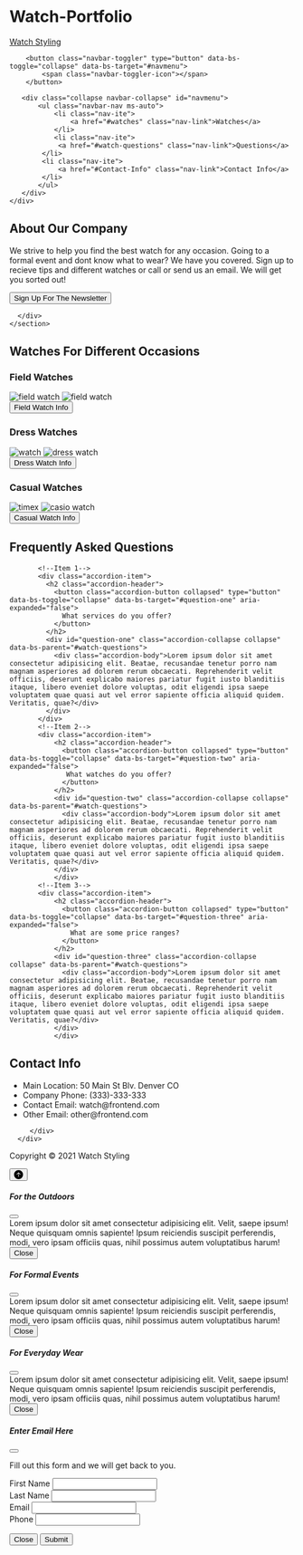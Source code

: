 # Watch-Portfolio
<!--This was my first project I made with BootStrap 5 with added CSS and JS-->
<!DOCTYPE html>
<html lang="en">
<head>
    <meta charset="UTF-8">
    <title>Portfolio Project</title>
    <link href="https://cdn.jsdelivr.net/npm/bootstrap@5.1.3/dist/css/bootstrap.min.css" rel="stylesheet" integrity="sha384-1BmE4kWBq78iYhFldvKuhfTAU6auU8tT94WrHftjDbrCEXSU1oBoqyl2QvZ6jIW3" crossorigin="anonymous">
    <link rel= "stylesheet" href="css/project.css">
</head>
<body>
  <!--Heading and Navbar-->
  <nav class="navbar navbar-expand-lg navbar-dark py-3 fixed-top">
    <div class="container">
        <a href="#" class="navbar-brand text-dark">Watch Styling</a>
        
        <button class="navbar-toggler" type="button" data-bs-toggle="collapse" data-bs-target="#navmenu">
            <span class="navbar-toggler-icon"></span>
        </button>

       <div class="collapse navbar-collapse" id="navmenu">
           <ul class="navbar-nav ms-auto">
               <li class="nav-ite">
                   <a href="#watches" class="nav-link">Watches</a>
               </li>
               <li class="nav-ite">
                <a href="#watch-questions" class="nav-link">Questions</a>
            </li>
            <li class="nav-ite">
                <a href="#Contact-Info" class="nav-link">Contact Info</a>
            </li>
           </ul>
       </div>
    </div>
    
</nav>
<!--About Page/SignUp-->
<section class="p-5 text-sm-start text-center">
    <div class=" d-sm-flex p-5">
       <div>
         <h1>About <span class="text-warning">Our</span> Company</h1>
        <p class="lead my-5">
          We strive to help you find the best watch for any occasion. Going to a formal event and dont know what to wear? We have you covered. Sign up to recieve tips and different watches or call or send us an email. We will get you sorted out!
        </p>
        <button class=" btn-md p-3" data-bs-toggle="modal" data-bs-target="#enroll">Sign Up For The Newsletter</button>
      </div>
      <div class="container p-4">
      <div class= "clock">
          <div class= "hour">
            <div class="hr" id="hr"></div>
          </div>
          <div class="min">
          <div class="mn" id="mn"></div>
        </div>
        <div class="sec">
          <div class="sc" id="sc"></div>
        </div>
        </div>
        </div>
      
      
      </div>
    </section>
<!--Watches-->
<section id="watches" class="text-center bg-dark p-5">
   <div class="container">
     <div class="text-success text-center p-5">
       <h2>Watches For Different Occasions</h2>
     </div>
     <div class=" field row">
      <div class="col-md-10 g-4 p-5">
        <h3 class="text-success p-5">Field Watches</h3>
     <img class= "img-fluid"     src="images/marathon.jpeg" alt="field watch">
     <img class="img-fluid" src="images/field-watch.jpeg" alt="field watch">
       </div>
      </div>
     <div class="button d-grid col-4 p-3 mx-auto">
      <button type="button" class=" p-3 btn-sm text-center" data-bs-toggle="modal" data-bs-target="#watches1">Field Watch Info</button>
     </div>
     <!--Dress Watches-->
     <div class="dress row">
       <div class="col-md-10 g-4 p-5">
        <h3 class="text-success p-5">Dress Watches</h3>
     <img class= "img-fluid"     src="images/rolex.jpeg" alt="watch">
     <img class="img-fluid" src="images/cartier.jpeg" alt="dress watch">
       </div>
     </div>
     <div class="mx-auto d-grid col-4 p-3">
      <button type="button" class=" p-3 btn-sm text-center" data-bs-toggle="modal" data-bs-target="#dresswatches">Dress Watch Info</button>
     </div>
     <!--Casual Watches-->
     <div class=" casual row">
       <div class="col-md-10 g-4 p-5">
        <h3 class="text-success p-5 ">Casual Watches</h3>
     <img class= "img-fluid"     src="images/timex.jpeg" alt="timex">
     <img class="img-fluid" src="images/godtier.jpeg" alt="casio watch">
     </div>
     </div>
     <div class="mx-auto d-grid col-4 p-3">
      <button type="button" class=" p-3 btn-sm text-center" data-bs-toggle="modal" data-bs-target="#casualwatches">Casual Watch Info</button>
     </div>
   </div>
</section>
<!--Questions-->
<section  id="watch-questions" class="p-5">
  <div class="container">
      <h2 class="text-center mb-4">Frequently Asked Questions</h2>
      <div class="accordian"></div>
       <div class="accordion accordion-flush">
         
           <!--Item 1-->
           <div class="accordion-item">
             <h2 class="accordion-header">
               <button class="accordion-button collapsed" type="button" data-bs-toggle="collapse" data-bs-target="#question-one" aria-expanded="false">
                 What services do you offer?
               </button>
             </h2>
             <div id="question-one" class="accordion-collapse collapse" data-bs-parent="#watch-questions">
               <div class="accordion-body">Lorem ipsum dolor sit amet consectetur adipisicing elit. Beatae, recusandae tenetur porro nam magnam asperiores ad dolorem rerum obcaecati. Reprehenderit velit officiis, deserunt explicabo maiores pariatur fugit iusto blanditiis itaque, libero eveniet dolore voluptas, odit eligendi ipsa saepe voluptatem quae quasi aut vel error sapiente officia aliquid quidem. Veritatis, quae?</div>
             </div>
           </div>
           <!--Item 2-->
           <div class="accordion-item">
               <h2 class="accordion-header">
                 <button class="accordion-button collapsed" type="button" data-bs-toggle="collapse" data-bs-target="#question-two" aria-expanded="false">
                  What watches do you offer?
                 </button>
               </h2>
               <div id="question-two" class="accordion-collapse collapse" data-bs-parent="#watch-questions">
                 <div class="accordion-body">Lorem ipsum dolor sit amet consectetur adipisicing elit. Beatae, recusandae tenetur porro nam magnam asperiores ad dolorem rerum obcaecati. Reprehenderit velit officiis, deserunt explicabo maiores pariatur fugit iusto blanditiis itaque, libero eveniet dolore voluptas, odit eligendi ipsa saepe voluptatem quae quasi aut vel error sapiente officia aliquid quidem. Veritatis, quae?</div>
               </div>
               </div>
           <!--Item 3-->
           <div class="accordion-item">
               <h2 class="accordion-header">
                 <button class="accordion-button collapsed" type="button" data-bs-toggle="collapse" data-bs-target="#question-three" aria-expanded="false">
                   What are some price ranges?
                 </button>
               </h2>
               <div id="question-three" class="accordion-collapse collapse" data-bs-parent="#watch-questions">
                 <div class="accordion-body">Lorem ipsum dolor sit amet consectetur adipisicing elit. Beatae, recusandae tenetur porro nam magnam asperiores ad dolorem rerum obcaecati. Reprehenderit velit officiis, deserunt explicabo maiores pariatur fugit iusto blanditiis itaque, libero eveniet dolore voluptas, odit eligendi ipsa saepe voluptatem quae quasi aut vel error sapiente officia aliquid quidem. Veritatis, quae?</div>
               </div>
               </div>
  </div>
  </div>
        </section>
<!--Contact info-->
<section id= "Contact-Info" class="p-5">
  <div class="container p-5">
      <div class="row g-4">
          <div class="col-md">
              <h2 class="text-center mb-4">Contact Info</h2>
              <ul class="list-group list-group-flush lead">
                  <li class="list-group-item">
                      <span class="fw-bold">Main Location:</span> 50 Main St Blv. Denver CO
                  </li>
                  <li class="list-group-item">
                   <span class="fw-bold"> Company Phone:</span> (333)-333-333
               </li>
               <li class="list-group-item">
                   <span class="fw-bold">Contact Email:</span> watch@frontend.com
               </li>
               <li class="list-group-item">
                   <span class="fw-bold">Other Email:</span> other@frontend.com
               </li>
              </ul>
          </div>
         
         </div> 
      </div>
  </section>
  <!-- Footer/button -->
  <footer class=" p-5 bg-dark text-white text-center postition-relative">
    <div class="container">
        <p class="lead">Copyright &copy; 2021 Watch Styling</p>
        <a href="#" class="position-absolute bottom-0 end-0 p-5">
            <i class="bi bi-arrow-up-circle h1"></i>
        </a>
    </div>
    <button type="button" class="btn btn-danger btn-floating btn-lg" id="btn-back-to-top">
      <svg xmlns="http://www.w3.org/2000/svg" width="16" height="16" fill="currentColor" class="bi bi-arrow-up-circle-fill" viewBox="0 0 16 16">
        <path d="M16 8A8 8 0 1 0 0 8a8 8 0 0 0 16 0zm-7.5 3.5a.5.5 0 0 1-1 0V5.707L5.354 7.854a.5.5 0 1 1-.708-.708l3-3a.5.5 0 0 1 .708 0l3 3a.5.5 0 0 1-.708.708L8.5 5.707V11.5z"/>
      </svg>
    </button>
</footer>
        <!-- Modal -->
<div class="modal fade" id="watches1" data-bs-backdrop="static" data-bs-keyboard="false" tabindex="-1" aria-labelledby="watches1" aria-hidden="true">
  <div class="modal-dialog">
    <div class="modal-content">
      <div class="modal-header">
        <h5 class="modal-title">For the Outdoors</h5>
        <button type="button" class="btn-close" data-bs-dismiss="modal" aria-label="Close"></button>
      </div>
      <div class="modal-body">
        Lorem ipsum dolor sit amet consectetur adipisicing elit. Velit, saepe ipsum! Neque quisquam omnis sapiente! Ipsum reiciendis suscipit perferendis, modi, vero ipsam officiis quas, nihil possimus autem voluptatibus harum!
      </div>
      <div class="modal-footer">
        <button type="button" class="btn btn-secondary" data-bs-dismiss="modal">Close</button>
      </div>
    </div>
  </div>
</div>
<div class="modal fade" id="dresswatches" data-bs-backdrop="static" data-bs-keyboard="false" tabindex="-1" aria-labelledby="dresswatches" aria-hidden="true">
  <div class="modal-dialog">
    <div class="modal-content">
      <div class="modal-header">
        <h5 class="modal-title">For Formal Events</h5>
        <button type="button" class="btn-close" data-bs-dismiss="modal" aria-label="Close"></button>
      </div>
      <div class="modal-body">
        Lorem ipsum dolor sit amet consectetur adipisicing elit. Velit, saepe ipsum! Neque quisquam omnis sapiente! Ipsum reiciendis suscipit perferendis, modi, vero ipsam officiis quas, nihil possimus autem voluptatibus harum!
      </div>
      <div class="modal-footer">
        <button type="button" class="btn btn-secondary" data-bs-dismiss="modal">Close</button>
      </div>
    </div>
  </div>
</div>
<div class="modal fade" id="casualwatches" data-bs-backdrop="static" data-bs-keyboard="false" tabindex="-1" aria-labelledby="casualwatches" aria-hidden="true">
  <div class="modal-dialog">
    <div class="modal-content">
      <div class="modal-header">
        <h5 class="modal-title">For Everyday Wear</h5>
        <button type="button" class="btn-close" data-bs-dismiss="modal" aria-label="Close"></button>
      </div>
      <div class="modal-body">
        Lorem ipsum dolor sit amet consectetur adipisicing elit. Velit, saepe ipsum! Neque quisquam omnis sapiente! Ipsum reiciendis suscipit perferendis, modi, vero ipsam officiis quas, nihil possimus autem voluptatibus harum!
      </div>
      <div class="modal-footer">
        <button type="button" class="btn btn-secondary" data-bs-dismiss="modal">Close</button>
      </div>
    </div>
  </div>
</div>
<div class="modal fade" id="enroll" tabindex="-1" aria-labelledby="enroll" aria-hidden="true">
  <div class="modal-dialog">
    <div class="modal-content">
      <div class="modal-header">
        <h5 class="modal-title">Enter Email Here</h5>
        <button type="button" class="btn-close" data-bs-dismiss="modal" aria-label="Close"></button>
      </div>
      <div class="modal-body">
        <p class="lead">Fill out this form and we will get back to you.</p>
        <form>
            <div class="mb-3">
                <label for="first-name" class="col-form-label">
                    First Name
                </label>
                <input type="text" class="form-control">
            </div>
            <div class="mb-3">
              <label for="first-name" class="col-form-label">
                  Last Name
              </label>
              <input type="text" class="form-control">
          </div>
          <div class="mb-3">
              <label for="first-name" class="col-form-label">
                  Email
              </label>
              <input type="text" class="form-control" id="first-name">
          </div>
          <div class="mb-3">
              <label for="first-name" class="col-form-label">
                  Phone
              </label>
              <input type="text" class="form-control">
          </div>
        </form>
      </div>
      <div class="modal-footer">
        <button type="button" class="btn btn-secondary" data-bs-dismiss="modal">Close</button>
        <button type="button" class="btn btn-primary">Submit</button>
      </div>
    </div>
  </div>
</div>





<script src="https://cdn.jsdelivr.net/npm/bootstrap@5.1.3/dist/js/bootstrap.bundle.min.js" integrity="sha384-ka7Sk0Gln4gmtz2MlQnikT1wXgYsOg+OMhuP+IlRH9sENBO0LRn5q+8nbTov4+1p" crossorigin="anonymous"></script>
<script>
  const deg = 6;
  const hr = document.querySelector("#hr");
  const mn = document.querySelector("#mn");
  const sc = document.querySelector("#sc");
  setInterval(() => {
    let day = new Date();
    let hh = day.getHours() * 30;
    let mm = day.getMinutes() * deg;
    let ss = day.getSeconds() * deg;
    hr.style.transform = `rotateZ(${hh+(mm/12)}deg)`;
    mn.style.transform = `rotateZ(${mm}deg)`;
    sc.style.transform = `rotateZ(${ss}deg)`;
  })
</script> 
<script>
  let mybutton = document.getElementById("btn-back-to-top");
  
  window.onscroll = function () {
    scrollFunction();
  };
  
  function scrollFunction() {
    if (
      document.body.scrollTop > 20 ||
      document.documentElement.scrollTop > 20
    ) {
      mybutton.style.display = "block";
    } else {
      mybutton.style.display = "none";
    }
  }
  mybutton.addEventListener("click", backToTop);
  
  function backToTop() {
    document.body.scrollTop = 0;
    document.documentElement.scrollTop = 0;
  }
  </script>
    
</body>

</html>
